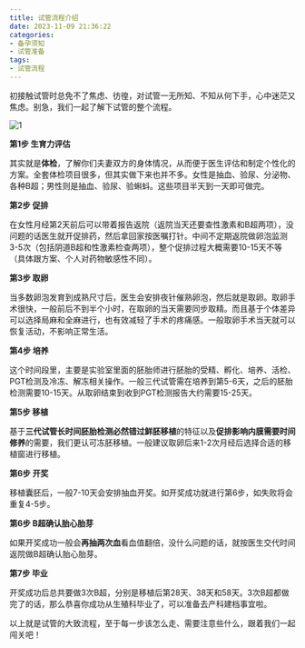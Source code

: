 ```yaml
---
title: 试管流程介绍
date: 2023-11-09 21:36:22
categories:
- 备孕须知
- 试管准备
tags:
- 试管流程
---
```


初接触试管时总免不了焦虑、彷徨，对试管一无所知、不知从何下手，心中迷茫又焦虑。别急，我们一起了解下试管的整个流程。
<!--more-->
![1](https://ooo.0x0.ooo/2023/11/19/Oe3KUU.png)

**第1步 生育力评估**

其实就是**体检**，了解你们夫妻双方的身体情况，从而便于医生评估和制定个性化的方案。全套体检项目很多，但其实做下来也并不多。女性是抽血、验尿、分泌物、各种B超；男性则是抽血、验尿、验蝌蚪。这些项目半天到一天即可做完。

**第2步 促排**

在女性月经第2天前后可以带着报告返院（返院当天还要查性激素和B超两项），没问题的话医生就开促排药，然后拿回家按医嘱打针。中间不定期返院做卵泡监测3-5次（包括阴道B超和性激素检查两项），整个促排过程大概需要10-15天不等（具体跟方案、个人对药物敏感性不同）。

**第3步 取卵**

当多数卵泡发育到成熟尺寸后，医生会安排夜针催熟卵泡，然后就是取卵。取卵手术很快，一般前后不到半个小时，在取卵的当天需要同步取精。而且基于个体差异可以选择局麻和全麻进行，也有效减轻了手术的疼痛感。一般取卵手术当天就可以恢复活动，不影响正常生活。

**第4步 培养**

这个时间段里，主要是实验室里面的胚胎师进行胚胎的受精、孵化、培养、活检、PGT检测及冷冻、解冻相关操作。一般三代试管需在培养到第5-6天，之后的胚胎检测需要10-15天。从取卵结束到收到PGT检测报告大约需要15-25天。

**第5步 移植**

基于**三代试管长时间胚胎检测必然错过鲜胚移植**的特征以及**促排影响内膜需要时间修养**的需要，我们更认可冻胚移植。一般建议取卵后来1-2次月经后选择合适的移植窗进行移植。

**第6步 开奖**

移植囊胚后，一般7-10天会安排抽血开奖。如开奖成功就进行第6步，如失败将会重复4-5步。

**第6步 B超确认胎心胎芽**

如果开奖成功一般会**再抽两次血**看血值翻倍，没什么问题的话，就按医生交代时间返院做B超确认胎心胎芽。

**第7步 毕业**

开奖成功后总共要做3次B超，分别是移植后第28天、38天和58天。3次B超都做完了的话，那么恭喜你成功从生殖科毕业了，可以准备去产科建档事宜啦。

以上就是试管的大致流程，至于每一步该怎么走、需要注意些什么，跟着我们一起闯关吧！